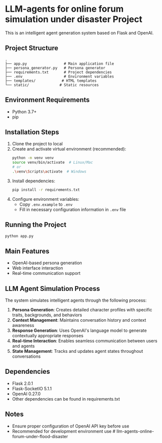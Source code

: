 # LLM-agents for online forum simulation under disaster Project

This is an intelligent agent generation system based on Flask and OpenAI.

## Project Structure

```
.
├── app.py                 # Main application file
├── persona_generator.py   # Persona generator
├── requirements.txt       # Project dependencies
├── .env                   # Environment variables
├── templates/            # HTML templates
└── static/              # Static resources
```

## Environment Requirements

- Python 3.7+
- pip

## Installation Steps

1. Clone the project to local
2. Create and activate virtual environment (recommended):
   ```bash
   python -m venv venv
   source venv/bin/activate  # Linux/Mac
   # or
   .\venv\Scripts\activate  # Windows
   ```
3. Install dependencies:
   ```bash
   pip install -r requirements.txt
   ```
4. Configure environment variables:
   - Copy `.env.example` to `.env`
   - Fill in necessary configuration information in `.env` file

## Running the Project

```bash
python app.py
```

## Main Features

- OpenAI-based persona generation
- Web interface interaction
- Real-time communication support

## LLM Agent Simulation Process

The system simulates intelligent agents through the following process:

1. **Persona Generation**: Creates detailed character profiles with specific traits, backgrounds, and behaviors
2. **Context Management**: Maintains conversation history and context awareness
3. **Response Generation**: Uses OpenAI's language model to generate contextually appropriate responses
4. **Real-time Interaction**: Enables seamless communication between users and agents
5. **State Management**: Tracks and updates agent states throughout conversations

## Dependencies

- Flask 2.0.1
- Flask-SocketIO 5.1.1
- OpenAI 0.27.0
- Other dependencies can be found in requirements.txt

## Notes

- Ensure proper configuration of OpenAI API key before use
- Recommended for development environment use # llm-agents-online-forum-under-flood-disaster

